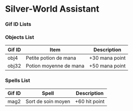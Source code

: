 # Silver-World Assistant


### Gif ID Lists

### Objects List

| Gif ID | Item | Description |
|--------|------|-------------|
| obj4   | Petite potion de mana  | +30 mana point |
| obj32  | Potion moyenne de mana | +50 mana point |


### Spells List

| Gif ID | Spell | Description |
|--------|-------|-------------|
| mag2   | Sort de soin moyen  | +60 hit point |